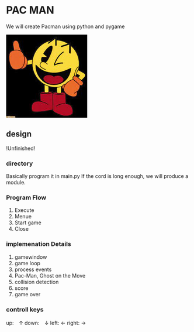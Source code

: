 # PAC MAN
We will create Pacman using python and pygame

![Pacman](pacman.jfif)

## design
!Unfinished!
### directory
Basically program it in main.py
If the cord is long enough, we will produce a module.

### Program Flow
1. Execute
2. Menue
3. Start game
4. Close

### implemenation Details
1. gamewindow
2. game loop
3. process events
4. Pac-Man, Ghost on the Move
5. collision detection
6. score
7. game over

### controll keys
up:　↑
down:　↓
left: ←
right: →
